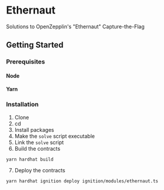 # Ethernaut
Solutions to OpenZepplin's "Ethernaut" Capture-the-Flag

## Getting Started
### Prerequisites
#### Node
#### Yarn

### Installation
1. Clone
2. cd
3. Install packages
4. Make the `solve` script executable
5. Link the `solve` script
6. Build the contracts
```
yarn hardhat build
```

7. Deploy the contracts
```
yarn hardhat ignition deploy ignition/modules/ethernaut.ts
```

